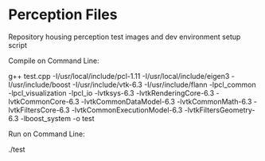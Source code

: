 # Perception Files
Repository housing perception test images and dev environment setup script

Compile on Command Line: 

g++ test.cpp -I/usr/local/include/pcl-1.11 -I/usr/local/include/eigen3 -I/usr/include/boost -I/usr/include/vtk-6.3 -I/usr/include/flann -lpcl_common -lpcl_visualization -lpcl_io -lvtksys-6.3 -lvtkRenderingCore-6.3 -lvtkCommonCore-6.3 -lvtkCommonDataModel-6.3 -lvtkCommonMath-6.3 -lvtkFiltersCore-6.3 -lvtkCommonExecutionModel-6.3 -lvtkFiltersGeometry-6.3 -lboost_system -o test

Run on Command Line:

./test

